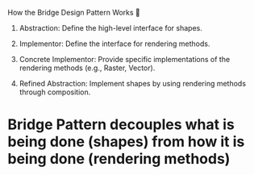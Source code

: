 How the Bridge Design Pattern Works 🔧
1. Abstraction: Define the high-level interface for shapes.

2. Implementor: Define the interface for rendering methods.

3. Concrete Implementor: Provide specific implementations of the rendering methods (e.g., Raster, Vector).

4. Refined Abstraction: Implement shapes by using rendering methods through composition.

# Bridge Pattern decouples what is being done (shapes) from how it is being done (rendering methods)